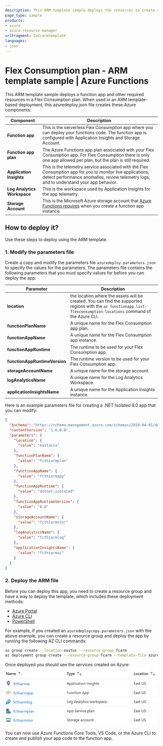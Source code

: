 ```yaml
---
description: This ARM template sample deploys the resources to create a function app in Azure Functions that runs in a Flex Consumption plan. 
page_type: sample
products:
- azure
- azure-resource-manager
urlFragment: IaC/armtemplate
languages:
- json
---
```


# Flex Consumption plan - ARM template sample | Azure Functions

This ARM template sample deploys a function app and other required resources in a Flex Consumption plan. When used in an ARM template-based deployment, this azuredeploy.json file creates these Azure components:

| Component | Description |
| ---- | ---- |
| **Function app** | This is the serverless Flex Consumption app where you can deploy your functions code. The function app is configured with Application Insights and Storage Account.|
| **Function app plan**| The Azure Functions app plan associated with your Flex Consumption app. For Flex Consumption there is only one app allowed per plan, but the plan is still required.|
| **Application Insights**| This is the telemetry service associated with the Flex Consumption app for you to monitor live applications, detect performance anomalies, review telemetry logs, and to understand your app behavior.|
| **Log Analytics Workspace**| This is the workspace used by Application Insights for the app telemetry.|
| **Storage Account**| This is the Microsoft Azure storage account that [Azure Functions requires](https://learn.microsoft.com/azure/azure-functions/storage-considerations) when you create a function app instance.|

## How to deploy it?

Use these steps to deploy using the ARM template.

### 1. Modify the parameters file

Create a copy and modify the parameters file `azuredeploy.parameters.json` to specify the values for the parameters. The parameters file contains the following parameters that you must specify values for before you can deploy the app:

| Parameter | Description |
| ---- | ---- |
| **location**| the location where the assets will be created. You can find the supported regions with the `az functionapp list-flexconsumption-locations` command of the Azure CLI.|
| **functionPlanName**| A unique name for the Flex Consumption app plan.|
| **functionAppName**| A unique name for the Flex Consumption app instance.|
| **functionAppRuntime**| The runtime to be used for your Flex Consumption app.|
| **functionAppRuntimeVersion**| The runtime version to be used for your Flex Consumption app.|
| **storageAccountName**| A unique name for the storage account.|
| **logAnalyticsName**| A unique name for the Log Analytics Workspace.|
| **applicationInsightsName**| A unique name for the Application Insights instance.|

Here is an example parameters file for creating a .NET Isolated 8.0 app that you can modify:

```json
{
  "$schema": "https://schema.management.azure.com/schemas/2019-04-01/deploymentParameters.json#",
  "contentVersion": "1.0.0.0",
  "parameters": {
    "location": {
      "value": "eastasia"
    },
    "functionPlanName": {
      "value": "fcthiarmplan"
    },
    "functionAppName": {
      "value": "fcthiarmapp"
    },
    "functionAppRuntime": {
      "value": "dotnet-isolated"
    },
    "functionAppRuntimeVersion": {
      "value": "8.0"
    },
    "storageAccountName": {
      "value": "fcthiarmstor"
    },
    "logAnalyticsName": {
      "value": "fcthiarmlog"
    },
    "applicationInsightsName": {
      "value": "fcthiarmai"
    }
  }
}
```

### 2. Deploy the ARM file

Before you can deploy this app, you need to create a resource group and have a way to deploy the template, which includes these deployment methods:

+ [Azure Portal](https://learn.microsoft.com/azure/azure-resource-manager/templates/deploy-portal#deploy-resources-from-custom-template)
+ [Azure CLI](https://learn.microsoft.com/azure/azure-resource-manager/templates/deploy-cli)
+ [PowerShell](https://learn.microsoft.com/azure/azure-resource-manager/templates/deploy-powershell)

For example, if you created an `azuredeploycopy.parameters.json` with the above example, you can create a resource group and deploy the app by running the following AZ CLI commands:

```bash
az group create --location eastus --resource-group fcarm
az deployment group create --resource-group fcarm --template-file azuredeploy.json --parameters azuredeploycopy.parameters.json
```

Once deployed you should see the services created on Azure:
![Resources described above in the resource group](resources.png)

You can now use Azure Functions Core Tools, VS Code, or the Azure CLI to create and publish your app code to the function app.
